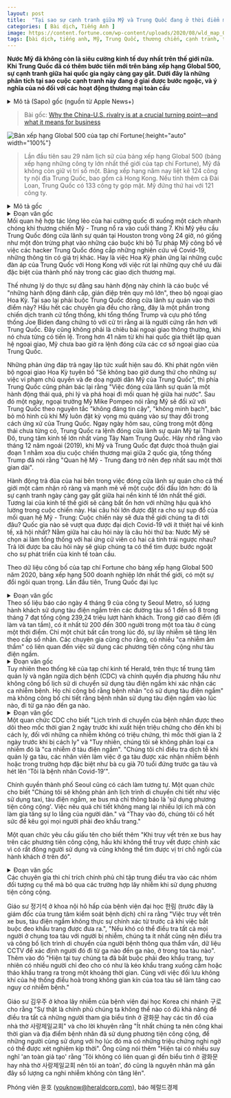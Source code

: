 ```yaml
---
layout: post
title:  "Tại sao sự cạnh tranh giữa Mỹ và Trung Quốc đang ở thời điểm mang tính bước ngoặt - Ý nghĩa của nó đối với các hoạt động thương mại"
categories: [ Bài dịch, Tiếng Anh ]
image: https://content.fortune.com/wp-content/uploads/2020/08/wld_map_01-01.png
tags: [bài dịch, tiếng anh, Mỹ, Trung Quốc, thương chiến, cạnh tranh, thương mại, global 500]
---
```

**Nước Mỹ đã không còn là siêu cường kinh tế duy nhất trên thế giới nữa. Khi Trung Quốc đã có thêm bước tiến mới trên bảng xếp hạng Global 500, sự cạnh tranh giữa hai quốc gia ngày càng gay gắt. Dưới đây là những phân tích tại sao cuộc cạnh tranh này đang ở giai được bước ngoặc, và ý nghĩa của nó đối với các hoạt động thương mại toàn cầu**

<details>
  <summary>Mô tả (Sapo) gốc (nguồn từ Apple News+)</summary>
  <p>The U.S. is no longer the world’s only economic superpower. And as China passes a new milestone on the Global 500, the competition between the nations is intensifying. Here’s why the rivalry is at a crucial turning point—and what it means for business.</p>
</details>

> Bài gốc: [Why the China-U.S. rivalry is at a crucial turning point—and what it means for business](https://fortune.com/longform/us-china-relations-global-500-companies-trade-xi-trump-business/)

![Bản xếp hạng Global 500 của tạp chí Fortune](https://content.fortune.com/wp-content/uploads/2020/08/wld_map_01-01.png){:height="auto" width="100%"}
> Lần đầu tiên sau 29 năm lịch sử của bảng xếp hạng Global 500 (bảng xếp hạng những công ty lớn nhất thế giới của tạp chí Fortune), Mỹ đã không còn giữ vị trí số một. Bảng xếp hạng năm nay liệt kê 124 công ty nội địa Trung Quốc, bao gồm cả Hong Kong. Nếu tính thêm cả Đài Loan, Trung Quốc có 133 công ty góp mặt. Mỹ đứng thứ hai với 121 công ty.
<details>
  <summary>Mô tả gốc</summary>
  <p>A NEW LOOK AT THE TOP</p>
  <p>For the first 29 years that Fortune compiled our Global 500 ranking of the world’s biggest companies, the U.S. never failed to finish No. 1. Well, the winning streak is finally over. This year’s list features 124 companies based in mainland China, including Hong Kong. Add in Taiwan, and there are 133 in Greater China. The U.S. falls to No. 2, with 121.</p>
</details>

<details>
  <summary>Đoạn văn gốc</summary>
  <p>ARELY DO RELATIONS between great powers degenerate as quickly as they did when the U.S. and China skirmished in late July. When the U.S. ordered China to close its consulate in Houston within 72 hours, it looked like punishment for alleged theft of COVID-19 research and other valuable information by Chinese hackers; the Justice Department had announced charges that same day. Or perhaps it was a further response to Beijing’s crackdown on Hong Kong, for which the U.S. had already revoked the city’s special status in trade relations.</p>
  <p>But the State Department said the real reason was what it asserted were years of “massive illegal spying and influence operations.” So why close the consulate at that moment? Virtually all analysts say the timing reflects the presidential election, as President Trump and former Vice President Joe Biden vie to appear the tougher man on China. Certainly this was not routine diplomacy theater. It was unprecedented. In the 41 years of formal relations between the two countries, the U.S. had never ordered the closure of a Chinese diplomatic facility.</p>
  <p>Both sides replaced boilerplate umbrage with vituperation. The U.S. “will not tolerate the PRC’s violations of our sovereignty and intimidation of our people,” declared a State Department spokeswoman. A Chinese foreign ministry spokesperson shot back that the shutdown was “an outrageous and unjustified move which will sabotage relations between the two countries.” A day later, Secretary of State Mike Pompeo said the U.S.-China relationship should be based on a principle of “distrust and verify” and dismissed “the old paradigm of blind engagement with China.” The day after that, China ordered the U.S. to close its consulate in Chengdu, a major business hub in southwest China, another unprecedented move.</p>
  <p>And to think that just last December, when the U.S. and China signed a phase 1 deal to start unwinding the trade war, President Trump said the U.S.-China relationship “might be the best it’s been in a long, long time.”</p>
  <p>The consulate confrontation marks a particularly clear and dramatic advance in a trend the whole world will feel: the intensifying competition between the world’s two largest economies. It adds heavily to a broader uncertainty, a combination of highly consequential unknowns that together will redirect our future. They’re distilled in two big questions, both of which arose in the late-July collapse of relations: Where will the U.S.-China rivalry take us? Which country will emerge from the COVID-19 pandemic with the least long-term economic and social damage? Both questions, moreover, are intertwined with a third: Which of two starkly different presidential candidates will America choose? Together, their answers will mark a turning point in the world’s progress.</p>
  <p>New data, presented in Fortune’s 2020 Global 500 ranking of the world’s biggest corporations, reveals a landmark change in the U.S.-China rivalry. For the first time, there are more Global 500 companies based in mainland China, including Hong Kong, than in the U.S.—124 vs. 121. If you include Taiwan, the total for Greater China is 133.</p>
  <p>The reversal of leadership reflects long-running trends. The number of U.S. companies in the ranking has been declining every year since 2002, when it was 197. The number of Chinese companies has been increasing every year since 2003, when mainland China placed 11 on the list.</p>
  <p>Of the three questions in the triple turning point, the future of the U.S.-China relationship arguably holds the greatest world-historical significance. Harvard China expert Graham Allison frames the relationship as “an inherent, deep, structural rivalry,” a rising power threatening a solidly dominant power. The U.S.-China rivalry is dangerous, Allison tells Fortune, in large part because it’s deeply emotional, particularly for those Americans who feel that the nation’s rightful and only place is to be “No. 1” in the world order. Allison has famously called it “Thucydides’s trap” after the ancient Greek historian’s recounting of how Sparta’s response to the threat of Athens’s rise led to a 30-year war.</p>
</details>
Mối quan hệ hợp tác lỏng lẻo của hai cường quốc đi xuống một cách nhanh chóng khi thương chiến Mỹ - Trung nổ ra vào cuối tháng 7. Khi Mỹ yêu cầu Trung Quốc đóng cửa lãnh sự quán tại Houston trong vòng 24 giờ, nó giống như một đòn trừng phạt vào những cáo buộc khi bộ Tư pháp Mỹ công bố về việc các hacker Trung Quốc đóng cắp những nghiên cứu về Covid-19, những thông tin có giá trị khác. Hay là việc Hoa Kỳ phản ứng lại những cuộc đàn áp của Trung Quốc với Hong Kong với việc rút lại những quy chế ưu đãi đặc biệt của thành phố này trong các giao dịch thương mại.

Thế nhưng lý do thực sự đằng sau hành động này chính là cáo buộc về "những hành động đánh cắp, gián điệp trên quy mô lớn", theo bộ ngoại giao Hoa Kỳ. Tại sao lại phải buộc Trung Quốc đóng cửa lãnh sự quán vào thời điểm này? Hầu hết các chuyên gia đều cho rằng, đây là một phần trong chiến dịch tranh cử tổng thống, khi tổng thống Trump và cựu phó tổng thống Joe Biden đang chứng tỏ với cử tri rằng ai là người cứng rắn hơn với Trung Quốc. Đây cũng không phải là chiêu bài ngoại giao thông thường, khi nó chưa từng có tiền lệ. Trong hơn 41 năm từ khi hai quốc gia thiết lập quan hệ ngoại giao, Mỹ chưa bao giờ ra lệnh đóng cửa các cơ sở ngoại giao của Trung Quốc.

Những phản ứng đáp trả ngay lập tức xuất hiện sau đó. Khi phát ngôn viên bộ ngoại giao Hoa Kỳ tuyên bố "Sẽ không bao giờ dung thứ cho những sự việc vi phạm chủ quyền và đe doạ người dân Mỹ của Trung Quốc", thì phía Trung Quốc cũng phản bác lại rằng "Việc đóng cửa lãnh sự quán là một hành động thái quá, phi lý và phá hoại đi mối quan hệ giữa hai nước". Sau đó một ngày, ngoại trưởng Mỹ Mike Pompeo nói rằng Mỹ sẽ đối xử với Trung Quốc theo nguyên tắc "không đáng tin cậy", "không minh bạch", bác bỏ mô hình cũ khi Mỹ luôn đặt kỳ vọng mù quáng vào sự thay đổi trong cách ứng xử của Trung Quốc. Ngay ngày hôm sau, cũng trong một động thái chưa từng có, Trung Quốc ra lệnh đóng cửa lãnh sự quán Mỹ tại Thành Đô, trung tâm kinh tế lớn nhất vùng Tây Nam Trung Quốc. Hãy nhớ rằng vào tháng 12 năm ngoái (2019), khi Mỹ và Trung Quốc đạt được thoả thuận giai đoạn 1 nhằm xoa dịu cuộc chiến thương mại giữa 2 quốc gia, tổng thống Trump đã nói rằng "Quan hệ Mỹ - Trung đang trở nên đẹp nhất sau một thời gian dài".

Hành động trả đũa của hai bên trong việc đóng cửa lãnh sự quán cho cả thế giới một cảm nhận rõ ràng và mạnh mẽ về một cuộc đối đầu lớn hơn: đó là sự cạnh tranh ngày càng gay gắt giữa hai nền kinh tế lớn nhất thế giới. Tương lai của kinh tế thế giới sẽ càng bất ổn hơn với những hậu quả khó lường trong cuộc chiến này. Hai câu hỏi lớn được đặt ra cho sự sụp đổ của mối quan hệ Mỹ - Trung: Cuộc chiến này sẽ đưa thế giới chúng ta đi tới đâu? Quốc gia nào sẽ vượt qua được đại dịch Covid-19 với ít thiệt hại về kinh tế, xã hội nhất? Nằm giữa hai câu hỏi này là câu hỏi thứ ba: Nước Mỹ sẽ chọn ai làm tổng thống với hai ứng cử viên có hai cá tính trái ngược nhau? Trả lời được ba câu hỏi này sẽ giúp chúng ta có thể tìm được bước ngoặt cho sự phát triển của kinh tế toàn cầu.

Theo dữ liệu công bố của tạp chí Fortune cho bảng xếp hạng Global 500 năm 2020, bảng xếp hạng 500 doanh nghiệp lớn nhất thế giới, có một sự đổi ngôi quan trọng. Lần đầu tiên, Trung Quốc đại lục 

<details>
  <summary>Đoạn văn gốc</summary>
  <p>4일 서울교통공사에 따르면 지난 7월 한 달간 지하철 1~8호선을 이용한 승객 수는 무려 2억3924만명(누적 기준)에 달한다. 출퇴근 시간 한 칸엔 적게는 200명부터, 많게는 300명까지 동시 탑승한다. 조금만 방심하면 기하급수적으로 감염이 확산될 수 있는 구조다. 전문가들 사이에서는 이미 ‘깜깜이 감염’ 중 상당수가 지하철 등 대중교통과 연관돼 있을 것이라는 분석도 나온다.</p>
</details>
Theo số liệu báo cáo ngày 4 tháng 9 của công ty Seoul Metro, số lượng hành khách sử dụng tàu điện ngầm trên các đường tàu số 1 đến số 8 trong tháng 7 đạt tổng cộng 239,24 triệu lượt hành khách. Trong giờ cao điểm (đi làm và tan tầm), có ít nhất từ 200 đến 300 người trong một toa tàu ở cùng một thời điểm. Chỉ một chút bất cẩn trong lúc đó, sự lây nhiễm sẽ tăng lên theo cấp số nhân. Các chuyên gia cũng cho rằng, có nhiều "ca nhiễm âm thầm" có liên quan đến việc sử dụng các phương tiện công cộng như tàu điện ngầm.

<details>
  <summary>Đoạn văn gốc</summary>
  <p>그러나 헤럴드경제 취재를 종합하면 질본과 지자체는 확진자의 동선 가운데 지하철 이용이 있더라도 사실상 방치하고 있다. ‘지하철 이용’이라고만 표시할 뿐 몇시께 어느 역에서 어느 역까지 이용했는지 기본적인 동선 공개조차 없는 것이다.</p>
</details>
Tuy nhiên theo thống kê của tạp chí kinh tế Herald, trên thực tế trung tâm quản lý và ngăn ngừa dịch bệnh (CDC) và chính quyền địa phương hầu như không công bố lịch sử di chuyển sử dụng tàu điện ngầm khi xác nhận các ca nhiễm bệnh. Họ chỉ công bố rằng bệnh nhân "có sử dụng tàu điện ngầm" mà không công bố chi tiết rằng bệnh nhân sử dụng tàu điện ngầm vào lúc nào, đi từ ga nào đến ga nào.

<details>
  <summary>Đoạn văn gốc</summary>
  <p>질본 관계자는 “확진자의 동선 공개는 증상 발생 2일 전부터 격리일까지, 무증상자의 경우 확진 2일 전부터 격리일까지 동선을 공개하고 있다”면서도 “다만 ‘지하철 내 감염 사례’는 따로 분류하지 않고 있다”고 밝혔다. 역장이나 관련 직원이 확진됐거나 70대 할머니가 역사 내에서 “나 코로나 환자야”라고 외쳤다가 실제 확진 판정을 받은 사례 등에 대해서만 역학조사가 진행됐다.</p>
  <p>서울시 역시 마찬가지다. 서울시 관계자는 “대중교통 가운데 택시 외 지하철이나 버스는 동선 공개에 반영하지 않고 있다. 실익이 적고 불안감만 높일 수 있다는 우려 때문”이라며 “대신 마스크 착용 지도에 힘쓰고 있다”고 설명했다.</p>
  <p>특히 각 기관에서 익명을 요청한 관계자들은 “버스나 대중교통의 경우 워낙 불특정 다수가 이용하고 자리도 정해지지 않아 추적을 제대로 ‘못하는’ 측면도 있다”고 털어놨다.</p>
</details>
Một quan chức CDC cho biết "Lịch trình di chuyển của bệnh nhân được theo dõi theo mốc thời gian 2 ngày trước khi xuất hiện triệu chứng cho đến khi bị cách ly, đối với những ca nhiễm không có triệu chứng, thì mốc thời gian là 2 ngày trước khi bị cách ly" và "Tuy nhiên, chúng tôi sẽ không phân loại ca nhiễm đó là "ca nhiễm ở tàu điện ngầm". "Chúng tôi chỉ điều tra dịch tễ khi quản lý ga tàu, các nhân viên làm việc ở ga tàu được xác nhận nhiễm bệnh hoặc trong trường hợp đặc biệt như bà cụ già 70 tuổi đứng trước ga tàu và hét lên 'Tôi là bệnh nhân Covid-19'".

Chính quyền thành phố Seoul cũng có cách làm tương tự. Một quan chức cho biết "Chúng tôi sẽ không phản ánh lịch trình di chuyển chi tiết như việc sử dụng taxi, tàu điện ngầm, xe bus mà chỉ thông báo là 'sử dụng phương tiện công cộng'. Việc nêu quá chi tiết không mang lại nhiều lợi ích mà còn làm gia tăng sự lo lắng của người dân." và "Thay vào đó, chúng tôi cố hết sức để kêu gọi mọi người phải đeo khẩu trang."

Một quan chức yêu cầu giấu tên cho biết thêm "Khi truy vết trên xe bus hay trên các phương tiên công cộng, hầu khi không thể truy vết được chính xác vì có rất đông người sử dụng và cũng không thể tìm được vị trí chỗ ngồi của hành khách ở trên đó".

<details>
  <summary>Đoạn văn gốc</summary>
  <p>전문가들은 정부가 특정집단 조사에만 힘을 쏟고 대중교통 감염을 사실상 방치하고 있다고 비판했다.</p>
  <p>정기석 한림대성심병원 호흡기내과 교수(전 질병관리본부장)는 “지하철, 버스 등의 동선 공개는 대중교통 마스크 의무화 전부터 제대로 되지 않았다”며 “확진자 있는 칸에 있는 사람들을 모두 추적하기 어렵다면 최소한 확진자만이라도 진술과 CCTV 등을 통해 어느 역에서 어느 역까지, 몇째 칸에 탔는지 공개해야 한다”고 말했다. 이어 “(마스크 착용이 의무화된) 지금도 ‘턱스크’가 만연하고 순간적으로 마스크를 벗을 수도 있는 것 아닌가. 지하철 내 폐쇄 공간에서 에어컨까지 돌아가고 있어 위험성이 높다”고 지적했다.</p>
  <p>김우주 고려대 구로병원 감염내과 교수는 “정부가 광화문 집회, 사랑제일교회 등에 ‘올인’하다 보니 여력도 없는 것이 사실”이라며 “최소한 확진자가 대중교통을 이용한 시간과 장소는 공개해야 함께 있던 사람도 의심 증상이 나오면 검사를 받을 수 있다”고 조언했다. 이어 “그게 안 되니까 광화문·사랑제일교회에 연결고리가 없으면 괜찮다는, 이른바 ‘잘못된 안도감(false belief of safety)’이 늘고 있다. 최근 검사 건수가 증가하지 않는 것도 그런 이유가 있을 것”이라고 덧붙였다.</p>
</details>
Các chuyên gia thì chỉ trích chính phủ chỉ tập trung điều tra vào các nhóm đối tượng cụ thể mà bỏ qua các trường hợp lây nhiễm khi sử dụng phương tiện công cộng.

Giáo sư 정기석 ở khoa nội hô hấp của bệnh viện đại học 한림 (trước đây là giám đốc của trung tâm kiểm soát bệnh dịch) chỉ ra rằng "Việc truy vết trên xe bus, tàu điện ngầm không thực sự chính xác từ trước cả khi việc bắt buộc đeo khẩu trang được đưa ra.", "Nếu khó có thể điều tra tất cả mọi người ở chung toa tàu với người bị nhiễm, chúng ta ít nhất cũng nên điều tra và công bố lịch trình di chuyển của người bệnh thông qua thẩm vấn, dữ liệu CCTV để xác định người đó đi từ ga nào đến ga nào, ở trong toa tàu nào". Thêm vào đó "Hiện tại tuy chúng ta đã bắt buộc phải đeo khẩu trang, tuy nhiên có nhiều người chỉ đeo cho có như là kéo khẩu trang xuống cằm hoặc tháo khẩu trang ra trong một khoảng thời gian. Cùng với việc đối lưu không khí của hệ thống điều hoà trong không gian kín của toa tàu sẽ làm tăng cao nguy cơ nhiễm bệnh."

Giáo sư 김우주 ở khoa lây nhiễm của bệnh viện đại học Korea chi nhánh 구로 cho rằng "Sự thật là chính phủ chúng ta không thể nào có đủ khả năng để điều tra tất cả những người tham gia biểu tình ở 광화문 hay các tín đồ của nhà thờ 사랑제일교회" và cho lời khuyên rằng "Ít nhất chúng ta nên công khai thời gian và địa điểm bệnh nhân đã sử dụng phương tiện công cộng, để những người cùng sử dụng với họ lúc đó mà có những triệu chứng nghi ngờ có thể được xét nghiệm kịp thời". Ông cũng nói thêm "Hiện tại có nhiều suy nghĩ 'an toàn giả tạo' rằng 'Tôi không có liên quan gì đến biểu tình ở 광화문 hay nhà thờ 사랑제일교회 nên tôi an toàn', đó cũng là nguyên nhân mà gần đây số lượng ca nghi nhiễm không còn tăng lên".

Phóng viên 윤호 (youknow@heraldcorp.com), báo 헤럴드경제